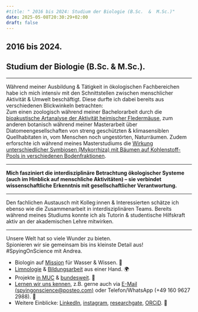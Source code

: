 ```yaml
---
#title: " 2016 bis 2024: Studium der Biologie (B.Sc.  &  M.Sc.)"
date: 2025-05-08T20:30:29+02:00
draft: false
---
```

## 2016 bis 2024.  
## Studium der Biologie (B.Sc.  &  M.Sc.).  
___
  
Während meiner Ausbildung & Tätigkeit in ökologischen Fachbereichen habe ich mich intensiv mit den Schnittstellen zwischen menschlicher Aktivität & Umwelt beschäftigt. 
Diese durfte ich dabei bereits aus verschiedenen Blickwinkeln betrachten:  
Zum einen zoologisch während meiner Bachelorarbeit durch die [bioakustische Artanalyse der Aktivität heimischer Fledermäuse](https://nyctalus.com/wp-content/uploads/2021/06/Koplitz-Weissgerber_Zahn_2021_abstract.pdf), zum anderen botanisch während meiner Masterarbeit über Diatomeengesellschaften von streng geschützten & klimasensiblen Quellhabitaten in, vom Menschen noch ungestörten, Naturräumen.  Zudem erforschte ich während meines Masterstudiums die [Wirkung unterschiedlicher Symbiosen (Mykorrhiza) mit Bäumen auf Kohlenstoff-Pools in verschiedenen Bodenfraktionen](https://meetingorganizer.copernicus.org/EGU22/EGU22-10059.html).  

___

  
**Mich fasziniert die interdisziplinäre Betrachtung ökologischer Systeme (auch im Hinblick auf menschliche Aktivitäten) – sie verbindet wissenschaftliche Erkenntnis mit gesellschaftlicher Verantwortung.** 

___
  

Den fachlichen Austausch mit Kolleg:innen & Interessierten schätze ich ebenso wie die Zusammenarbeit in interdisziplinären Teams. Bereits während meines Studiums konnte ich als Tutorin & studentische Hilfskraft aktiv an der akademischen Lehre mitwirken.

___

Unsere Welt hat so viele Wunder zu bieten.  
Spionieren wir sie gemeinsam bis ins kleinste Detail aus!  
#SpyingOnScience mit Andrea.  

* Biologin auf [Mission](/ueber/) für Wasser & Wissen. 💚 
* [Limnologie](/limnologie/) & [Bildungsarbeit](/wisskomm/) aus einer Hand. 🌍 
* Projekte [in MUC](/archive/) & [bundesweit](/references/). 🔬  
* [Lernen wir uns kennen](/events/), z.B. gerne auch via [E-Mail (spyingonscience@posteo.com)](mailto:spyingonscience@posteo.com?subject=Kontaktaufnahme%20über%20die%20Webseite%20spyingonscience.com) oder Telefon/WhatsApp (+49 160 9627 2988). 🤝   
* Weitere Einblicke: [LinkedIn](https://www.linkedin.com/in/andrea-koplitz-weissgerber/), [instagram](https://www.instagram.com/spyingonscience/), [researchgate](https://www.researchgate.net/profile/Andrea-Koplitz-Weissgerber), [ORCiD](https://orcid.org/my-orcid?orcid=0000-0001-8429-5448). 👀 